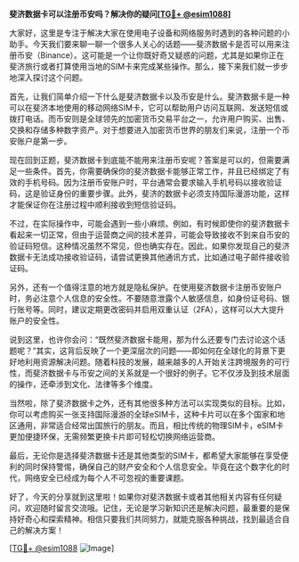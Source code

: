 **斐济数据卡可以注册币安吗？解决你的疑问[[TG💪+ @esim1088](https://t.me/s/esim1088)]**

大家好，这里是专注于解决大家在使用电子设备和网络服务时遇到的各种问题的小助手。今天我们要来聊一聊一个很多人关心的话题——斐济数据卡是否可以用来注册币安（Binance）。这可能是一个让你既好奇又疑惑的问题，尤其是如果你正在斐济旅行或者打算使用当地的SIM卡来完成某些操作。那么，接下来我们就一步步地深入探讨这个问题。

首先，让我们简单介绍一下什么是斐济数据卡以及币安是什么。斐济数据卡是一种可以在斐济本地使用的移动网络SIM卡，它可以帮助用户访问互联网、发送短信或拨打电话。而币安则是全球领先的加密货币交易平台之一，允许用户购买、出售、交换和存储多种数字资产。对于想要进入加密货币世界的朋友们来说，注册一个币安账户是第一步。

现在回到正题，斐济数据卡到底能不能用来注册币安呢？答案是可以的，但需要满足一些条件。首先，你需要确保你的斐济数据卡能够正常工作，并且已经绑定了有效的手机号码。因为注册币安账户时，平台通常会要求输入手机号码以接收验证码，这是验证身份的重要步骤。此外，斐济的数据卡必须支持国际漫游功能，这样才能保证你在注册过程中顺利接收到短信验证码。

不过，在实际操作中，可能会遇到一些小麻烦。例如，有时候即使你的斐济数据卡看起来一切正常，但由于运营商之间的技术差异，可能会导致接收不到来自币安的验证码短信。这种情况虽然不常见，但也确实存在。因此，如果你发现自己的斐济数据卡无法成功接收验证码，请尝试更换其他通讯方式，比如通过电子邮件接收验证码。

另外，还有一个值得注意的地方就是隐私保护。在使用斐济数据卡注册币安账户时，务必注意个人信息的安全性。不要随意泄露个人敏感信息，如身份证号码、银行账号等。同时，建议定期更改密码并启用双重认证（2FA），这样可以大大提升账户的安全性。

说到这里，也许你会问：“既然斐济数据卡能用，那为什么还要专门去讨论这个话题呢？”其实，这背后反映了一个更深层次的问题——即如何在全球化的背景下更好地利用资源解决问题。随着科技的发展，越来越多的人开始关注跨境服务的可行性，而斐济数据卡与币安之间的关系就是一个很好的例子。它不仅涉及到技术层面的操作，还牵涉到文化、法律等多个维度。

当然啦，除了斐济数据卡之外，还有其他很多种方法可以实现类似的目标。比如，你可以考虑购买一张支持国际漫游的全球eSIM卡，这种卡片可以在多个国家和地区通用，非常适合经常出国旅行的朋友。而且，相比传统的物理SIM卡，eSIM卡更加便捷环保，无需频繁更换卡片即可轻松切换网络运营商。

最后，无论你是选择斐济数据卡还是其他类型的SIM卡，都希望大家能够在享受便利的同时保持警惕，确保自己的财产安全和个人信息安全。毕竟在这个数字化的时代，网络安全已经成为每个人不可忽视的重要课题。

好了，今天的分享就到这里啦！如果你对斐济数据卡或者其他相关内容有任何疑问，欢迎随时留言交流哦。记住，无论是学习新知识还是解决问题，最重要的是保持好奇心和探索精神。相信只要我们共同努力，就能克服各种挑战，找到最适合自己的解决方案！

[[TG💪+ @esim1088](https://t.me/s/esim1088) ![Image](https://i.postimg.cc/4NQfJmqS/Snipaste-2025-05-13-00-14-12.png)]
